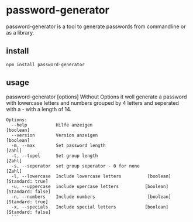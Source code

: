 # password-generator
password-generator is a tool to generate passwords from commandline or as a library.

## install
```npm install password-generator```

## usage
password-generator [options]
Without Options it woll generate a password with lowercase letters and numbers grouped by 4 letters and seperated with a *-* with a length of 14.

````
Options:
  --help           Hilfe anzeigen                                      [boolean]
  --version        Version anzeigen                                    [boolean]
  -m, --max        Set password length                                    [Zahl]
  -t, --tupel      Set group length                                       [Zahl]
  -s, --seperator  set group seperator - 0 for none                       [Zahl]
  -l, --lowercase  Include lowercase letters          [boolean] [Standard: true]
  -u, --uppercase  include upercase letters          [boolean] [Standard: false]
  -n, --numbers    Include numbers                    [boolean] [Standard: true]
  -x, --specials   Include special letters           [boolean] [Standard: false]
  ```
  